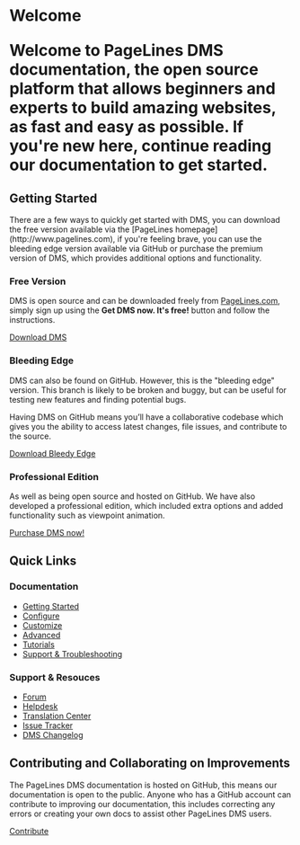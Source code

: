 <h1>Welcome</h>

<p class="lead">Welcome to PageLines DMS documentation, the open source platform that allows beginners and experts to build amazing websites, as fast and easy as possible. If you're new here, continue reading our documentation to get started.</p>

<h2>Getting Started</h2>

<p>There are a few ways to quickly get started with DMS, you can download the free version available via the [PageLines homepage](http://www.pagelines.com), if you're feeling brave, you can use the bleeding edge version available via GitHub or purchase the premium version of DMS, which provides additional options and functionality.</p>

<h3>Free Version</h3>

<p>DMS is open source and can be downloaded freely from <a href="http://www.pagelines.com/" target="_blank">PageLines.com</a>, simply sign up using the <strong>Get DMS now. It's free!</strong> button and follow the instructions.

<p><a class="btn btn-default btn-primary" href="https://www.pagelines.com" target="_blank">Download DMS</a></p>


<h3>Bleeding Edge</h3>

<p>DMS can also be found on GitHub. However, this is the "bleeding edge" version. This branch is likely to be broken and buggy, but can be useful for testing new features and finding potential bugs.

Having DMS on GitHub means you’ll have a collaborative codebase which gives you the ability to access latest changes, file issues, and contribute to the source.</p>

<p><a class="btn btn-default btn-primary" href="https://github.com/pagelines/DMS/archive/Dev.zip" target="_blank">Download Bleedy Edge</a></p>

<h3>Professional Edition</h3>

<p>As well as being open source and hosted on GitHub. We have also developed a professional edition, which included extra options and added functionality such as viewpoint animation.</p>

<p><a class="btn btn-default btn-success" href="http://www.pagelines.com/pricing/" target="_blank">Purchase DMS now!</a></p>


<h2>Quick Links</h2>

<div class="row-fluid">
	<div class="span6">
		<h3>Documentation</h3>
		<ul>
			<li><a href="http://docs.pagelines.com/getting-started/">Getting Started</a></li>
			<li><a href="http://docs.pagelines.com/configure/">Configure</a></li>
			<li><a href="http://docs.pagelines.com/customize/">Customize</a></li>
			<li><a href="http://docs.pagelines.com/advanced/">Advanced</a></li>
			<li><a href="http://docs.pagelines.com/tutorials/">Tutorials</a></li>
			<li><a href="http://docs.pagelines.com/support-troubleshooting/">Support & Troubleshooting</a></li>
		</ul>
	</div>
	<div class="span6">
		<h3>Support & Resouces</h3>
		<ul>
			<li><a href="http://www.pagelines.com/forum/">Forum</a></li>
			<li><a href="http://www.pagelines.com/contact/">Helpdesk</a></li>
			<li><a href="http://pagelines.com/translate/projects/">Translation Center</a></li>
			<li><a href="https://github.com/pagelines/DMS/issues">Issue Tracker</a></li>
			<li><a href="http://docs.pagelines.com/changelog">DMS Changelog</a></li>
		</ul>
	</div>
</div>

<h2>Contributing and Collaborating on Improvements</h2>

<p>The PageLines DMS documentation is hosted on GitHub, this means our documentation is open to the public. Anyone who has a GitHub account can contribute to improving our documentation, this includes correcting any errors or creating your own docs to assist other PageLines DMS users.</p>

<p><a class="btn btn-default btn-primary" href="https://github.com/pagelines/Docs/" target="_blank"><i class="icon-github-alt"></i> Contribute</a></p>
